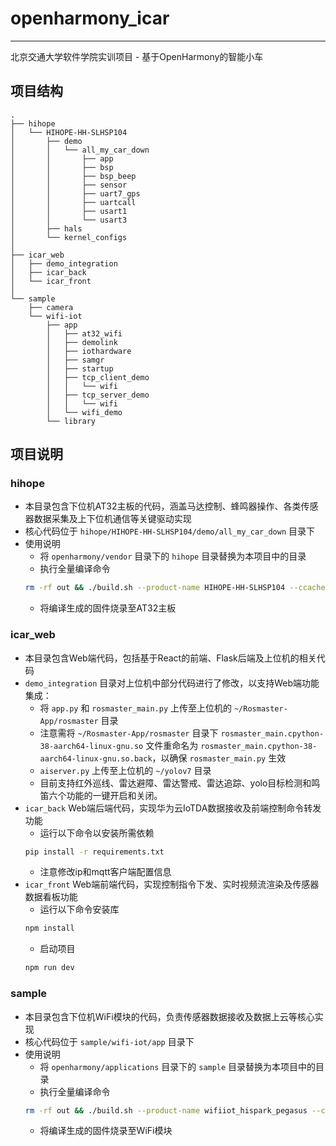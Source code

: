 # openharmony_icar
---
北京交通大学软件学院实训项目 - 基于OpenHarmony的智能小车

## 项目结构
```
.
├── hihope
│   └── HIHOPE-HH-SLHSP104
│       ├── demo
│       │   └── all_my_car_down
│       │       ├── app
│       │       ├── bsp
│       │       ├── bsp_beep
│       │       ├── sensor
│       │       ├── uart7_gps
│       │       ├── uartcall
│       │       ├── usart1
│       │       └── usart3
│       ├── hals
│       └── kernel_configs
│
├── icar_web
│   ├── demo_integration
│   ├── icar_back
│   └── icar_front
│
└── sample
    ├── camera
    └── wifi-iot
        ├── app
        │   ├── at32_wifi
        │   ├── demolink
        │   ├── iothardware
        │   ├── samgr
        │   ├── startup
        │   ├── tcp_client_demo
        │   │   └── wifi
        │   ├── tcp_server_demo
        │   │   └── wifi
        │   └── wifi_demo
        └── library
```

## 项目说明

### hihope
- 本目录包含下位机AT32主板的代码，涵盖马达控制、蜂鸣器操作、各类传感器数据采集及上下位机通信等关键驱动实现
- 核心代码位于 `hihope/HIHOPE-HH-SLHSP104/demo/all_my_car_down` 目录下
- 使用说明
    - 将 `openharmony/vendor` 目录下的 `hihope` 目录替换为本项目中的目录
    - 执行全量编译命令
    ``` bash
    rm -rf out && ./build.sh --product-name HIHOPE-HH-SLHSP104 --ccache --no-prebuilt-sdk
    ```
    - 将编译生成的固件烧录至AT32主板

### icar_web
- 本目录包含Web端代码，包括基于React的前端、Flask后端及上位机的相关代码
- `demo_integration` 目录对上位机中部分代码进行了修改，以支持Web端功能集成：
    - 将 `app.py` 和 `rosmaster_main.py` 上传至上位机的 `~/Rosmaster-App/rosmaster` 目录
    - 注意需将 `~/Rosmaster-App/rosmaster` 目录下 `rosmaster_main.cpython-38-aarch64-linux-gnu.so` 文件重命名为 `rosmaster_main.cpython-38-aarch64-linux-gnu.so.back`，以确保 `rosmaster_main.py` 生效
    - `aiserver.py` 上传至上位机的 `~/yolov7` 目录
    - 目前支持红外巡线、雷达避障、雷达警戒、雷达追踪、yolo目标检测和鸣笛六个功能的一键开启和关闭。
- `icar_back` Web端后端代码，实现华为云IoTDA数据接收及前端控制命令转发功能
    - 运行以下命令以安装所需依赖
    ```bash
    pip install -r requirements.txt
    ```
    - 注意修改ip和mqtt客户端配置信息
- `icar_front` Web端前端代码，实现控制指令下发、实时视频流渲染及传感器数据看板功能
    - 运行以下命令安装库
    ```bash
    npm install
    ```
    - 启动项目
    ```bash
    npm run dev
    ```

### sample
- 本目录包含下位机WiFi模块的代码，负责传感器数据接收及数据上云等核心实现
- 核心代码位于 `sample/wifi-iot/app` 目录下
- 使用说明
    - 将 `openharmony/applications` 目录下的 `sample` 目录替换为本项目中的目录
    - 执行全量编译命令
    ```bash
    rm -rf out && ./build.sh --product-name wifiiot_hispark_pegasus --ccache --no-prebuilt-sdk
    ```
    - 将编译生成的固件烧录至WiFi模块
